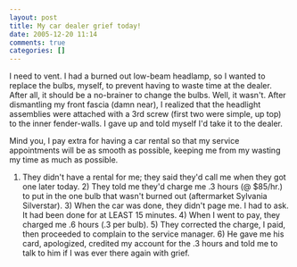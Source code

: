 ```yaml
---
layout: post
title: My car dealer grief today!
date: 2005-12-20 11:14
comments: true
categories: []
---
```

I need to vent. I had a burned out low-beam headlamp, so I wanted to replace the bulbs, myself, to prevent having to waste time at the dealer. After all, it should be a no-brainer to change the bulbs. Well, it wasn't. After dismantling my front fascia (damn near), I realized that the headlight assemblies were attached with a 3rd screw (first two were simple, up top) to the inner fender-walls. I gave up and told myself I'd take it to the dealer.

Mind you, I pay extra for having a car rental so that my service appointments will be as smooth as possible, keeping me from my wasting my time as much as possible.

1) They didn't have a rental for me; they said they'd call me when they got one later today. 2) They told me they'd charge me .3 hours (@ $85/hr.) to put in the one bulb that wasn't burned out (aftermarket Sylvania Silverstar). 3) When the car was done, they didn't page me. I had to ask. It had been done for at LEAST 15 minutes. 4) When I went to pay, they charged me .6 hours (.3 per bulb). 5) They corrected the charge, I paid, then proceeded to complain to the service manager. 6) He gave me his card, apologized, credited my account for the .3 hours and told me to talk to him if I was ever there again with grief.
